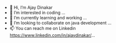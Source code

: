 - 👋 Hi, I’m Ajay Dinakar
- 👀 I’m interested in coding ...
- 🌱 I’m currently learning and working ...
- 💞️ I’m looking to collaborate on java development ...
- 📫 You can reach me on  Linkedin https://www.linkedin.com/in/ajaydinakar/...

<!---
ajaydinakar/ajaydinakar is a ✨ special ✨ repository because its `README.md` (this file) appears on your GitHub profile.
You can click the Preview link to take a look at your changes.
--->
